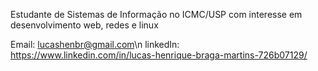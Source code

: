 Estudante de Sistemas de Informação no ICMC/USP com interesse em desenvolvimento web, redes e linux

Email: lucashenbr@gmail.com\n
linkedIn: https://www.linkedin.com/in/lucas-henrique-braga-martins-726b07129/
